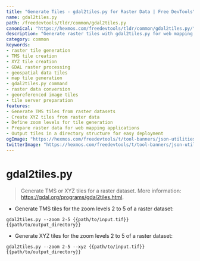 ```yaml
---
title: "Generate Tiles - gdal2tiles.py for Raster Data | Free DevTools"
name: gdal2tiles.py
path: /freedevtools/tldr/common/gdal2tiles.py
canonical: "https://hexmos.com/freedevtools/tldr/common/gdal2tiles.py/"
description: "Generate raster tiles with gdal2tiles.py for web mapping. Create TMS and XYZ tiles efficiently. Free online tool, no registration required."
category: common
keywords:
- raster tile generation
- TMS tile creation
- XYZ tile creation
- GDAL raster processing
- geospatial data tiles
- map tile generation
- gdal2tiles.py command
- raster data conversion
- georeferenced image tiles
- tile server preparation
features:
- Generate TMS tiles from raster datasets
- Create XYZ tiles from raster data
- Define zoom levels for tile generation
- Prepare raster data for web mapping applications
- Output tiles in a directory structure for easy deployment
ogImage: "https://hexmos.com/freedevtools/t/tool-banners/json-utilities-banner.png"
twitterImage: "https://hexmos.com/freedevtools/t/tool-banners/json-utilities-banner.png"
---
```


# gdal2tiles.py

> Generate TMS or XYZ tiles for a raster dataset.
> More information: <https://gdal.org/programs/gdal2tiles.html>.

- Generate TMS tiles for the zoom levels 2 to 5 of a raster dataset:

`gdal2tiles.py --zoom 2-5 {{path/to/input.tif}} {{path/to/output_directory}}`

- Generate XYZ tiles for the zoom levels 2 to 5 of a raster dataset:

`gdal2tiles.py --zoom 2-5 --xyz {{path/to/input.tif}} {{path/to/output_directory}}`

